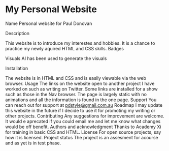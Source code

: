 # My Personal Website

Name
Personal website for Paul Donovan

Description

This website is to introduce my interestes and hobbies. It is a chance to practice my newly aquired HTML and CSS skills. 
Badges


Visuals
AI has been used to generate the visuals

Installation

The website is in HTML and CSS and is easily viewable via the web browser.
Usage
The links on the website open to another project I have worked on such as writing on Twitter.
Some links are installed for a show such as those in the Nav browser.
The page is largely static with no animations and all the information is found in the one page. 
Support
You can reach out for support at pdstyle@gmail.com.au
Roadmap
I may update this website in the future if I decide to use it for promoting my writing or other projects. 
Contributing
Any suggestions for improvement are welcome. It would e aprecated if you could email me and let me know what changes would be off benefit.
Authors and acknowledgment
Thanks to Academy Xi for training in basic CSS and HTML. 
License
For open source projects, say how it is licensed.
Project status
The project is an assesment for acourse and as yet is in test phase. 
